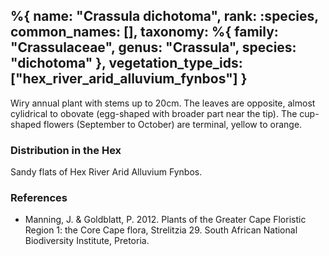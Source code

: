 %{
    name: "Crassula dichotoma",
    rank: :species,
    common_names: [],
    taxonomy: %{
        family: "Crassulaceae",
        genus: "Crassula",
        species: "dichotoma"
    },
    vegetation_type_ids: ["hex_river_arid_alluvium_fynbos"]
}
---

Wiry annual plant with stems up to 20cm. The leaves are opposite, almost cylidrical to obovate (egg-shaped with broader part near the tip). The cup-shaped flowers (September to October) are terminal, yellow to orange.

<!-- read more -->

### Distribution in the Hex

Sandy flats of Hex River Arid Alluvium Fynbos.

### References

* Manning, J. & Goldblatt, P. 2012. Plants of the Greater Cape Floristic Region 1: the Core Cape flora, Strelitzia 29. South African National Biodiversity Institute, Pretoria.